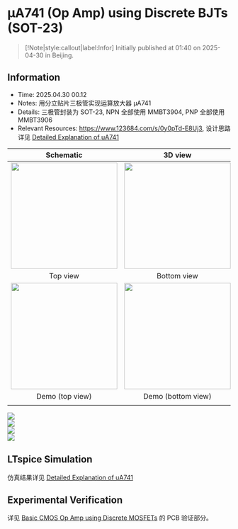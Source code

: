 # μA741 (Op Amp) using Discrete BJTs (SOT-23)

> [!Note|style:callout|label:Infor]
> Initially published at 01:40 on 2025-04-30 in Beijing.

## Information

- Time: 2025.04.30 00.12
- Notes: 用分立贴片三极管实现运算放大器 μA741
- Details: 三极管封装为 SOT-23, NPN 全部使用 MMBT3904, PNP 全部使用 MMBT3906
- Relevant Resources: https://www.123684.com/s/0y0pTd-E8Uj3, 设计思路详见 [Detailed Explanation of uA741](<Electronics/Detailed Explanation of uA741.md>)


<div class='center'>

| Schematic | 3D view | 
|:-:|:-:|
 |<div class="center"><img height=240px src="https://imagebank-0.oss-cn-beijing.aliyuncs.com/VS-PicGo/2025-05-06-01-35-25_μA741 using Discrete BJTs (SOT-23).png"/></div>|<div class="center"><img height=240px src="https://imagebank-0.oss-cn-beijing.aliyuncs.com/VS-PicGo/2025-05-06-01-32-17_μA741 using Discrete BJTs (SOT-23).png"/></div>|
| Top view | Bottom view | 
 | <div class="center"><img height=240px src="https://imagebank-0.oss-cn-beijing.aliyuncs.com/VS-PicGo/2025-05-06-01-31-33_μA741 using Discrete BJTs (SOT-23).png"/></div> | <div class="center"><img height=240px src="https://imagebank-0.oss-cn-beijing.aliyuncs.com/VS-PicGo/2025-05-06-01-31-48_μA741 using Discrete BJTs (SOT-23).png"/></div> |
| Demo (top view)| Demo (bottom view) | 
 |  |  |
</div>

<div class="center"><img src="https://imagebank-0.oss-cn-beijing.aliyuncs.com/VS-PicGo/2025-05-15-02-27-02_μA741 using Discrete BJTs (SOT-23).png"/></div>
<div class="center"><img src="https://imagebank-0.oss-cn-beijing.aliyuncs.com/VS-PicGo/2025-05-15-02-27-41_μA741 using Discrete BJTs (SOT-23).png"/></div>

<div class="center"><img src="https://imagebank-0.oss-cn-beijing.aliyuncs.com/VS-PicGo/2025-05-15-02-27-59_μA741 using Discrete BJTs (SOT-23).png"/></div>
<div class="center"><img src="https://imagebank-0.oss-cn-beijing.aliyuncs.com/VS-PicGo/2025-05-15-02-28-16_μA741 using Discrete BJTs (SOT-23).png"/></div>

## LTspice Simulation

仿真结果详见 [Detailed Explanation of uA741](<Electronics/Detailed Explanation of uA741.md>)

## Experimental Verification

详见 [Basic CMOS Op Amp using Discrete MOSFETs](<ElectronicDesigns/Basic CMOS Op Amp using Discrete MOSFETs.md>) 的 PCB 验证部分。